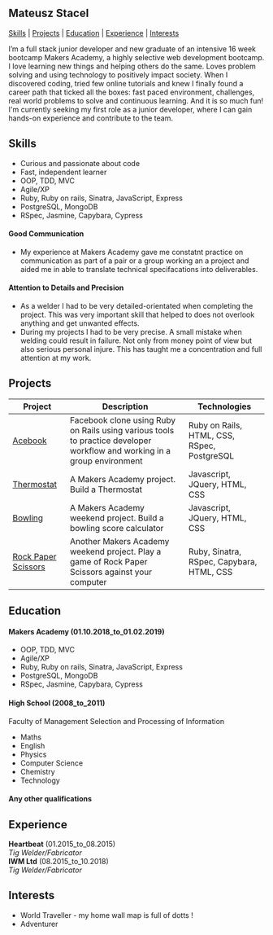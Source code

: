 ## Mateusz Stacel

[Skills](#skills) | [Projects](#projects) | [Education](#education) | [Experience](#experience) | [Interests](#interests)


I’m a full stack junior developer and new graduate of an intensive 16 week bootcamp Makers Academy, a highly selective web development bootcamp. I love learning new things and helping others do the same. Loves problem solving and using technology to positively impact society. When I discovered coding, tried few online tutorials and knew I finally found a career path that ticked all the boxes: fast paced environment, challenges, real world problems to solve and continuous learning. And it is so much fun! I'm currently seeking my first role as a junior developer, where I can gain hands-on experience and contribute to the team.  

## Skills
- Curious and passionate about code
- Fast, independent learner
- OOP, TDD, MVC
- Agile/XP
- Ruby, Ruby on rails, Sinatra, JavaScript, Express
- PostgreSQL, MongoDB
- RSpec, Jasmine, Capybara, Cypress

#### Good Communication

- My experience at Makers Academy gave me constatnt practice on communication as part of a pair or a group working an a project and aided me in able to translate technical specifacations into deliverables.

#### Attention to Details and Precision 

- As a welder I had to be very detailed-orientated when completing the project. This was very important skill that helped to does not overlook anything and get unwanted effects. 
- During my projects I had to be very precise. A small mistake when welding could result in failure. Not only from money point of view but also serious personal injure. This has taught me a concentration and full attention at my work.   

## Projects

| Project   | Description | Technologies |
|---        |---         |---           |
| [Acebook](https://github.com/lucafrancesc/acebook-unicorns) | Facebook clone using Ruby on Rails using various tools to practice developer workflow and working in a group environment| Ruby on Rails, HTML, CSS, RSpec, PostgreSQL |
| [Thermostat](https://github.com/mateuszstacel/thermostat) | A Makers Academy project. Build a Thermostat| Javascript, JQuery, HTML, CSS |
|[Bowling](https://github.com/mateuszstacel/bowling-challenge)| A Makers Academy weekend project. Build a bowling score calculator| Javascript, JQuery, HTML, CSS|
| [Rock Paper Scissors](https://github.com/mateuszstacel/rps-challenge) | Another Makers Academy weekend project. Play a game of Rock Paper Scissors against your computer | Ruby, Sinatra, RSpec, Capybara, HTML, CSS|

## Education

#### Makers Academy (01.10.2018_to_01.02.2019)

- OOP, TDD, MVC
- Agile/XP
- Ruby, Ruby on rails, Sinatra, JavaScript, Express
- PostgreSQL, MongoDB
- RSpec, Jasmine, Capybara, Cypress


#### High School (2008_to_2011)

Faculty of Management Selection and Processing of Information
- Maths
- English
- Physics
- Computer Science
- Chemistry
- Technology

#### Any other qualifications

## Experience

**Heartbeat** (01.2015_to_08.2015)    
*Tig Welder/Fabricator*  
**IWM Ltd** (08.2015_to_10.2018)   
*Tig Welder/Fabricator*  

## Interests

- World Traveller - my home wall map is full of dotts !
- Adventurer 

